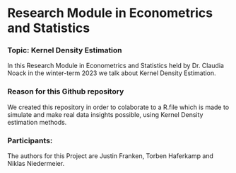 # Research Module in Econometrics and Statistics

### Topic: Kernel Density Estimation

In this Research Module in Econometrics and Statistics held by Dr. Claudia Noack in the winter-term 2023 we talk about Kernel Density Estimation.

### Reason for this Github repository

We created this repository in order to colaborate to a R.file which is made to simulate and make real data insights possible, using Kernel Density estimation methods.

### Participants:

The authors for this Project are Justin Franken, Torben Haferkamp and Niklas Niedermeier.
